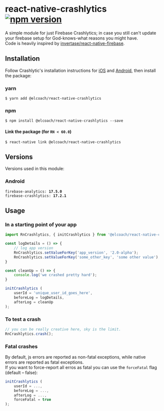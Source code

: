 # react-native-crashlytics [![npm version](https://badge.fury.io/js/%40elcoach%2Freact-native-crashlytics.svg)](https://badge.fury.io/js/%40elcoach%2Freact-native-crashlytics)
A simple module for just Firebase Crashlytics; in case you still can't update your firebase setup for God-knows-what reasons you might have.    
Code is heavily inspired by [invertase/react-native-firebase](https://github.com/invertase/react-native-firebase).
## Installation
Follow Crashlytic's installation instructions for [iOS](https://firebase.google.com/docs/crashlytics/get-started?platform=ios) and [Android](https://firebase.google.com/docs/crashlytics/get-started?platform=android), then install the package:

### yarn
`$ yarn add @elcoach/react-native-crashlytics`

### npm
`$ npm install @elcoach/react-native-crashlytics --save`

#### Link the package (for `RN < 60.0`)
`$ react-native link @elcoach/react-native-crashlytics`

## Versions
Versions used in this module:  
### Android
`firebase-analytics: `**`17.5.0`**  
`firebase-crashlytics: `**`17.2.1`**

## Usage
### In a starting point of your app
```javascript
import RnCrashlytics, { initCrashlytics } from '@elcoach/react-native-crashlytics';

const logDetails = () => {
    // log app version
    RnCrashlytics.setValueForKey('app_version', '2.0-alpha');
    RnCrashlytics.setValueForKey('some_other_key', 'some other value');
}

const cleanUp = () => {
    console.log('we crashed pretty hard');
}

initCrashlytics (
    userId = 'unique_user_id_goes_here',
    beforeLog = logDetails,
    afterLog = cleanUp
);
```

### To test a crash

```javascript
// you can be really creative here, sky is the limit.
RnCrashlytics.crash();
```

### Fatal crashes
By default, js errors are reported as non-fatal exceptions, while native errors are reported as fatal exceptions.  
If you want to force-report all erros as fatal you can use the `forceFatal` flag (default – false):
```js
initCrashlytics (
    userId = ...,
    beforeLog = ...,
    afterLog = ...,
    forceFatal = true
);
```